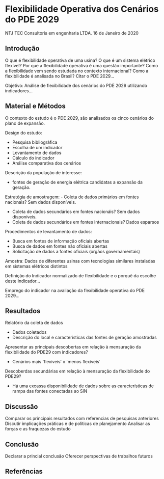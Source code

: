 Flexibilidade Operativa dos Cenários do PDE 2029
================
NTJ TEC Consultoria em engenharia LTDA.
16 de Janeiro de 2020

Introdução
----------

O que é flexibilidade operativa de uma usina?
O que é um sistema elétrico flexível?
Por que a flexibilidade operativa é uma questão importante?
Como a flexibilidade vem sendo estudada no contexto internacional? Como a flexibilidade é analisada no Brasil? Citar o PDE 2029...

Objetivo: Análise de flexibilidade dos cenários do PDE 2029 utilizando indicadores...

Material e Métodos
------------------

O contexto do estudo é o PDE 2029, são analisados os cinco cenários do plano de expansão.

Design do estudo:

-   Pesquisa bibliográfica
-   Escolha de um indicador
-   Levantamento de dados
-   Cálculo do indicador
-   Análise comparativa dos cenários

Descrição da população de interesse:
- fontes de geração de energia elétrica candidatas a expansão da geração.

Estratégia de amostragem: - Coleta de dados primários em fontes nacionais? Sem dados disponíveis.
- Coleta de dados secundários em fontes nacionáis? Sem dados disponíveis.
- Coleta de dados secundários em fontes internacionais? Dados esparsos

Procedimentos de levantamento de dados:
- Busca em fontes de informação oficiais abertas
- Busca de dados em fontes não oficiais abertas
- Solicitação de dados a fontes oficiais (orgãos governamentais)

Amostra: Dados de diferentes usinas com tecnologias similares instaladas em sistemas elétricos distintos

Definição do Indicador normalizado de flexibilidade e o porquê da escolhe deste indicador...

Emprego do indicador na avaliação da flexibilidade operativa do PDE 2029...

Resultados
----------

Relatório da coleta de dados
- Dados coletados
- Descrição do local e características das fontes de geração amostradas

Apresentar as principais descobertas em relação à mensuração da flexibilidade do PDE29 com indicadores?
- Cenários mais 'flexíveis' x 'menos flexíveis'

Descoberdas secundárias em relação à mensuração da flexibilidade do PDE29?
- Há uma excassa disponibilidade de dados sobre as características de rampa das fontes conectadas ao SIN

Discussão
---------

Comparar os principais resultados com referencias de pesquisas anteriores Discutir implicações práticas e de políticas de planejamento Analisar as forças e as fraquezas do estudo

Conclusão
---------

Declarar a princial conclusão
Oferecer perspectivas de trabalhos futuros

Referências
-----------

